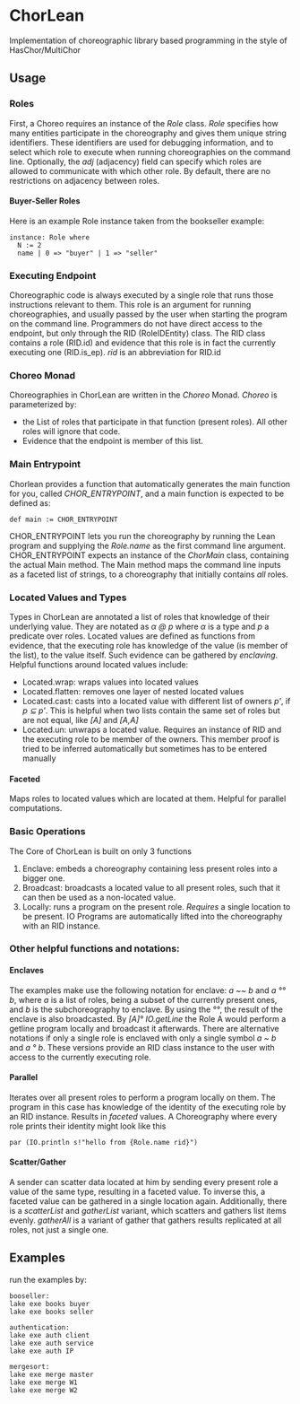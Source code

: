 # ChorLean

Implementation of choreographic library based programming in the style of HasChor/MultiChor

## Usage

### Roles

First, a Choreo requires an instance of the *Role* class.
*Role* specifies how many entities participate in the choreography and gives them unique string identifiers.
These identifiers are used for debugging information, and to select which role to execute when running choreographies on the command line.
Optionally, the *adj* (adjacency) field can specify which roles are allowed to communicate with which other role. 
By default, there are no restrictions on adjacency between roles.

#### Buyer-Seller Roles

Here is an example Role instance taken from the bookseller example:
```lean
instance: Role where
  N := 2
  name | 0 => "buyer" | 1 => "seller"
```

### Executing Endpoint
Choreographic code is always executed by a single role that runs those instructions relevant to them.
This role is an argument for running choreographies, and usually passed by the user when starting the program on the command line.
Programmers do not have direct access to the endpoint, but only through the RID (RoleIDEntity) class.
The RID class contains a role (RID.id) and evidence that this role is in fact the currently executing one (RID.is_ep).
*rid* is an abbreviation for RID.id

### Choreo Monad

Choreographies in ChorLean are written in the *Choreo* Monad.
*Choreo* is parameterized by:
- the List of roles that participate in that function (present roles). All other roles will ignore that code. 
- Evidence that the endpoint is member of this list.

### Main Entrypoint
Chorlean provides a function that automatically generates the main function for you, called *CHOR_ENTRYPOINT*, and a main function is expected to be defined as:
```lean
def main := CHOR_ENTRYPOINT
```
CHOR_ENTRYPOINT lets you run the choreography by running the Lean program and supplying the *Role.name* as the first command line argument.
CHOR_ENTRYPOINT expects an instance of the *ChorMain* class, containing the actual Main method.
The Main method maps the command line inputs as a faceted list of strings, to a choreography that initially contains *all* roles.

### Located Values and Types

Types in ChorLean are annotated a list of roles that knowledge of their underlying value.
They are notated as *α @ p* where *α* is a type and *p* a predicate over roles.
Located values are defined as functions from evidence, that the executing role has knowledge of the value (is member of the list), to the value itself. Such evidence can be gathered by *enclaving*.
Helpful functions around located values include:

- Located.wrap: wraps values into located values
- Located.flatten: removes one layer of nested located values
- Located.cast: casts into a located value with different list of owners *p'*, if *p ⊆  p'*. This is helpful when two lists contain the same set of roles but are not equal, like *[A]* and *[A,A]*
- Located.un: unwraps a located value. Requires an instance of RID and the executing role to be member of the owners. This member proof is tried to be inferred automatically but sometimes has to be entered manually 

#### Faceted
Maps roles to located values which are located at them. Helpful for parallel computations.

### Basic Operations

The Core of ChorLean is built on only 3 functions

1. Enclave: embeds a choreography containing less present roles into a bigger one.
2. Broadcast: broadcasts a located value to all present roles, such that it can then be used as a non-located value.
3. Locally: runs a program on the present role. *Requires* a single location to be present. IO Programs are automatically lifted into the choreography with an RID instance.
### Other helpful functions and notations:

#### Enclaves

The examples make use the following notation for enclave: *a ~~ b* and *a °° b*, where *a* is a list of roles, being a subset of the currently present ones, and *b* is the subchoreography to enclave. By using the *°°*, the result of the enclave is also broadcasted. By *[A]° IO.getLine* the Role A would perform a getline program locally and broadcast it afterwards.
There are alternative notations if only a single role is enclaved with only a single symbol *a ~ b* and *a ° b*. These versions provide an RID class instance to the user with access to the currently executing role.

#### Parallel

Iterates over all present roles to perform a program locally on them. The program in this case has knowledge of the identity of the executing role by an RID instance. Results in *faceted* values. A Choreography where every role prints their identity might look like this
```lean
par (IO.println s!"hello from {Role.name rid}")
```

#### Scatter/Gather

A sender can scatter data located at him by sending every present role a value of the same type, resulting in a faceted value. To inverse this, a faceted value can be gathered in a single location again.
Additionally, there is a *scatterList* and *gatherList* variant, which scatters and gathers list items evenly. *gatherAll* is a variant of gather that gathers results replicated at all roles, not just a single one.

## Examples
run the examples by:
```
booseller:
lake exe books buyer
lake exe books seller

authentication:
lake exe auth client
lake exe auth service
lake exe auth IP

mergesort:
lake exe merge master
lake exe merge W1
lake exe merge W2
```